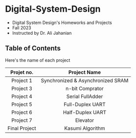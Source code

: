# Digital-System-Design
- Digital System Design's Homeworks and Projects
- Fall 2023
- Instructed by Dr. Ali Jahanian

## Table of Contents
Here's the name of each project

Projet no. | Project Name
| :---: | :---: 
Project 1 | Synchronized & Asynchronized SRAM
Project 3 | n-bit Comprator
Project 4 | Serial FullAdder
Project 5 | Full-Duplex UART
Project 6 | Half-Duplex UART
Project 7 | Elevator
Final Project | Kasumi Algorithm
